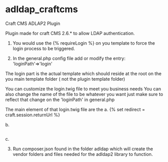 # adldap_craftcms
Craft CMS ADLAP2 Plugin

Plugin made for craft CMS 2.6.* to allow LDAP authentication.

1) You would use the {% requireLogin %} on you template to force the login process to be triggered.

2) In the general.php config file add or modify the entry: 'loginPath'=>'login'

The login part is the actual template which should reside at the root on the you main template folder ( not the plugin template folder)

You can customize the login.twig file to meet you business needs
You can also change the name of the file to be whatever you want just make sure to reflect that change on the 'loginPath' in general.php

The main element of that login.twig file are the 
a.  {% set redirect = craft.session.returnUrl  %}

b. <pre><code><input type="hidden" name="action" value="adldap/login"></code></pre> <!-- this tells craft where to find the plugin/action -->

c. <code><input type="hidden" name="redirect" value="{{redirect}}"></code> <!-- this tells craft where to go back to once logged in -->

3) Run composer.json found in the folder adldap which will create the vendor folders and files needed for the adldap2 library to function.



